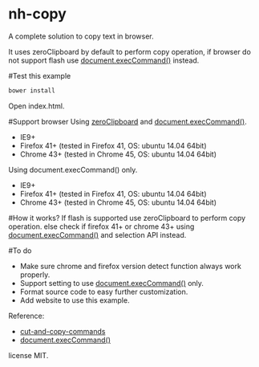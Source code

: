 # nh-copy
A complete solution to copy text in browser.

It uses zeroClipboard by default to perform copy operation, if browser do not support flash use [document.execCommand()] instead.

#Test this example

```js
bower install
```
Open index.html.

#Support browser
Using [zeroClipboard] and [document.execCommand()].
- IE9+
- Firefox 41+ (tested in Firefox 41, OS: ubuntu 14.04 64bit)
- Chrome 43+ (tested in Chrome 45, OS: ubuntu 14.04 64bit)

Using document.execCommand() only.
- IE9+
- Firefox 41+ (tested in Firefox 41, OS: ubuntu 14.04 64bit)
- Chrome 43+ (tested in Chrome 45, OS: ubuntu 14.04 64bit)

#How it works?
If flash is supported use zeroClipboard to perform copy operation.
else check if firefox 41+ or chrome 43+ using [document.execCommand()] and selection API instead.

#To do
- Make sure chrome and firefox version detect function always work properly.
- Support setting to use [document.execCommand()]  only.
- Format source code to easy further customization.
- Add website to use this example.

Reference:

* [cut-and-copy-commands]
* [document.execCommand()]

license MIT.


[//]: # (These are reference links used in the body of this note and get stripped out when the markdown processor does it's job. There is no need to format nicely because it shouldn't be seen. Thanks SO - http://stackoverflow.com/questions/4823468/store-comments-in-markdown-syntax)

[cut-and-copy-commands]: <https://developers.google.com/web/updates/2015/04/cut-and-copy-commands>
[document.execCommand()]: <https://developer.mozilla.org/en-US/docs/Web/API/Document/execCommand>
[zeroClipboard]: <http://zeroclipboard.org/>
